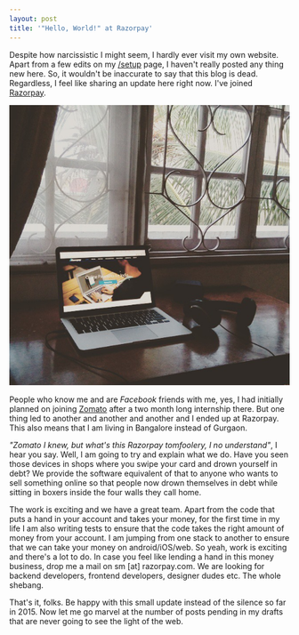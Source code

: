 ```yaml
---
layout: post
title: '"Hello, World!" at Razorpay'
---
```


Despite how narcissistic I might seem, I hardly ever visit my own website. Apart from a few edits on my [/setup](/setup) page, I haven't really posted any thing new here. So, it wouldn't be inaccurate to say that this blog is dead. Regardless, I feel like sharing an update here right now. I've joined [Razorpay](https://razorpay.com).

![Workspace](/images/posts/razorpay/workspace.jpg)

People who know me and are _Facebook_ friends with me, yes, I had initially planned on joining [Zomato](http://zomato.com) after a two month long internship there. But one thing led to another and another and another and I ended up at Razorpay. This also means that I am living in Bangalore instead of Gurgaon.

_"Zomato I knew, but what's this Razorpay tomfoolery, I no understand"_, I hear you say. Well, I am going to try and explain what we do. Have you seen those devices in shops where you swipe your card and drown yourself in debt? We provide the software equivalent of that to anyone who wants to sell something online so that people now drown themselves in debt while sitting in boxers inside the four walls they call home.

The work is exciting and we have a great team. Apart from the code that puts a hand in your account and takes your money, for the first time in my life I am also writing tests to ensure that the code takes the right amount of money from your account. I am jumping from one stack to another to ensure that we can take your money on android/iOS/web. So yeah, work is exciting and there's a lot to do. In case you feel like lending a hand in this money business, drop me a mail on sm [at] razorpay.com. We are looking for backend developers, frontend developers, designer dudes etc. The whole shebang.

That's it, folks. Be happy with this small update instead of the silence so far in 2015. Now let me go marvel at the number of posts pending in my drafts that are never going to see the light of the web.
